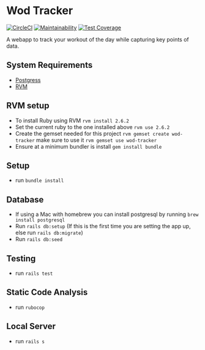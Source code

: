 Wod Tracker
===========
[![CircleCI](https://circleci.com/gh/Yanchek99/wod-tracker/tree/master.svg?style=svg)](https://circleci.com/gh/Yanchek99/wod-tracker/tree/master)
[![Maintainability](https://api.codeclimate.com/v1/badges/ae3a8c6f161636552525/maintainability)](https://codeclimate.com/github/Yanchek99/wod-tracker/maintainability)
[![Test Coverage](https://api.codeclimate.com/v1/badges/ae3a8c6f161636552525/test_coverage)](https://codeclimate.com/github/Yanchek99/wod-tracker/test_coverage)

A webapp to track your workout of the day while capturing key points of data.

## System Requirements
- [Postgress](https://www.postgresql.org)
- [RVM](https://rvm.io)

## RVM setup
- To install Ruby using RVM `rvm install 2.6.2`
- Set the current ruby to the one installed above `rvm use 2.6.2`
- Create the gemset needed for this project `rvm gemset create wod-tracker` make sure to use it `rvm gemset use wod-tracker`
- Ensure at a minimum bundler is install `gem install bundle`

## Setup
- run `bundle install`

## Database
- If using a Mac with homebrew you can install postgresql by running `brew install postgresql`
- Run `rails db:setup` (If this is the first time you are setting the app up, else run `rails db:migrate`)
- Run `rails db:seed`

## Testing
- run `rails test`

## Static Code Analysis
- run `rubocop`

## Local Server
- run `rails s`
